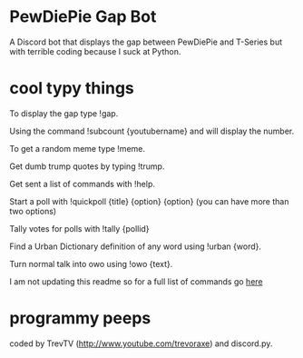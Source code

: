 # PewDiePie Gap Bot
A Discord bot that displays the gap between PewDiePie and T-Series but with terrible coding because I suck at Python.

# cool typy things
To display the gap type !gap.

Using the command !subcount {youtubername} and will display the number.

To get a random meme type !meme.

Get dumb trump quotes by typing !trump.

Get sent a list of commands with !help.

Start a poll with !quickpoll {title} {option} {option} (you can have more than two options)

Tally votes for polls with !tally {pollid}

Find a Urban Dictionary definition of any word using !urban {word}.

Turn normal talk into owo using !owo {text}.

I am not updating this readme so for a full list of commands go [here](http://gaplk.gq/commands.html)

# programmy peeps

coded by TrevTV (http://www.youtube.com/trevoraxe) and discord.py.
